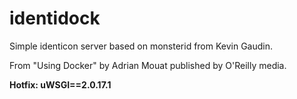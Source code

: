 identidock
==========

Simple identicon server based on monsterid from Kevin Gaudin.

From "Using Docker" by Adrian Mouat published by O'Reilly media.

**Hotfix: uWSGI==2.0.17.1**


